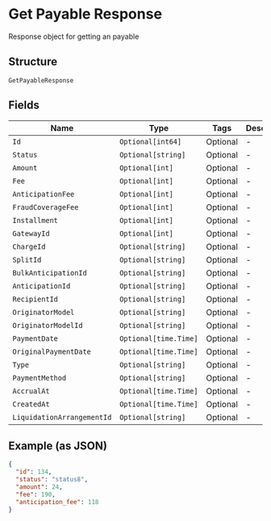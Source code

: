 
# Get Payable Response

Response object for getting an payable

## Structure

`GetPayableResponse`

## Fields

| Name | Type | Tags | Description |
|  --- | --- | --- | --- |
| `Id` | `Optional[int64]` | Optional | - |
| `Status` | `Optional[string]` | Optional | - |
| `Amount` | `Optional[int]` | Optional | - |
| `Fee` | `Optional[int]` | Optional | - |
| `AnticipationFee` | `Optional[int]` | Optional | - |
| `FraudCoverageFee` | `Optional[int]` | Optional | - |
| `Installment` | `Optional[int]` | Optional | - |
| `GatewayId` | `Optional[int]` | Optional | - |
| `ChargeId` | `Optional[string]` | Optional | - |
| `SplitId` | `Optional[string]` | Optional | - |
| `BulkAnticipationId` | `Optional[string]` | Optional | - |
| `AnticipationId` | `Optional[string]` | Optional | - |
| `RecipientId` | `Optional[string]` | Optional | - |
| `OriginatorModel` | `Optional[string]` | Optional | - |
| `OriginatorModelId` | `Optional[string]` | Optional | - |
| `PaymentDate` | `Optional[time.Time]` | Optional | - |
| `OriginalPaymentDate` | `Optional[time.Time]` | Optional | - |
| `Type` | `Optional[string]` | Optional | - |
| `PaymentMethod` | `Optional[string]` | Optional | - |
| `AccrualAt` | `Optional[time.Time]` | Optional | - |
| `CreatedAt` | `Optional[time.Time]` | Optional | - |
| `LiquidationArrangementId` | `Optional[string]` | Optional | - |

## Example (as JSON)

```json
{
  "id": 134,
  "status": "status8",
  "amount": 24,
  "fee": 190,
  "anticipation_fee": 118
}
```

